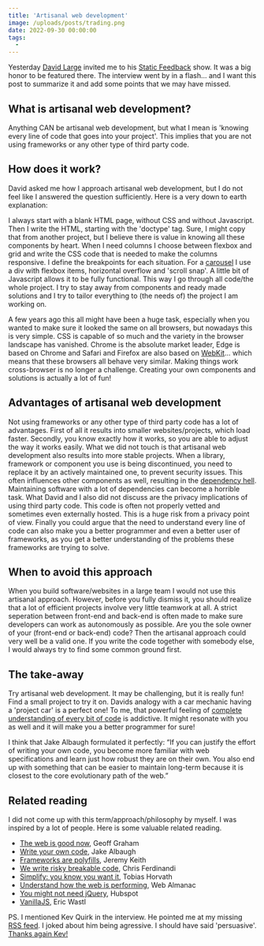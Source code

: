 ```yaml
---
title: 'Artisanal web development'
image: /uploads/posts/trading.png
date: 2022-09-30 00:00:00
tags:
  -
---
```


Yesterday [David Large](https://www.linkedin.com/in/david-large-4875b81b2/?originalSubdomain=nz) invited me to his [Static Feedback](https://www.youtube.com/watch?v=MuAe7aZu0Nw) show. It was a big honor to be featured there. The interview went by in a flash... and I want this post to summarize it and add some points that we may have missed.

## What is artisanal web development?

Anything CAN be artisanal web development, but what I mean is 'knowing every line of code that goes into your project'. This implies that you are not using frameworks or any other type of third party code. 

## How does it work?

David asked me how I approach artisanal web development, but I do not feel like I answered the question sufficiently. Here is a very down to earth explanation: 

I always start with a blank HTML page, without CSS and without Javascript. Then I write the HTML, starting with the 'doctype' tag. Sure, I might copy that from another project, but I believe there is value in knowing all these components by heart. When I need columns I choose between flexbox and grid and write the CSS code that is needed to make the columns responsive. I define the breakpoints for each situation. For a [carousel](https://codepen.io/joosts/pen/MWJBPgo) I use a div with flexbox items, horizontal overflow and 'scroll snap'. A little bit of Javascript allows it to be fully functional. This way I go through all code/the whole project. I try to stay away from components and ready made solutions and I try to tailor everything to (the needs of) the project I am working on.

A few years ago this all might have been a huge task, especially when you wanted to make sure it looked the same on all browsers, but nowadays this is very simple. CSS is capable of so much and the variety in the browser landscape has vanished. Chrome is the absolute market leader, Edge is based on Chrome and Safari and Firefox are also based on [WebKit](https://en.wikipedia.org/wiki/List_of_web_browsers#WebKit-based)... which means that these browsers all behave very similar. Making things work cross-browser is no longer a challenge. Creating your own components and solutions is actually a lot of fun!

## Advantages of artisanal web development

Not using frameworks or any other type of third party code has a lot of advantages. First of all it results into smaller websites/projects, which load faster. Secondly, you know exactly how it works, so you are able to adjust the way it works easily. What we did not touch is that artisanal web development also results into more stable projects. When a library, framework or component you use is being discontinued, you need to replace it by an actively maintained one, to prevent security issues. This often influences other components as well, resulting in the [dependency hell](https://en.wikipedia.org/wiki/Dependency_hell). Maintaining software with a lot of dependencies can become a horrible task. What David and I also did not discuss are the privacy implications of using third party code. This code is often not properly vetted and sometimes even externally hosted. This is a huge risk from a privacy point of view. Finally you could argue that the need to understand every line of code can also make you a better programmer and even a better user of frameworks, as you get a better understanding of the problems these frameworks are trying to solve.

## When to avoid this approach

When you build software/websites in a large team I would not use this artisanal approach. However, before you fully dismiss it, you should realize that a lot of efficient projects involve very little teamwork at all. A strict seperation between front-end and back-end is often made to make sure developers can work as autonomously as possible. Are you the sole owner of your (front-end or back-end) code? Then the artisanal approach could very well be a valid one. If you write the code together with somebody else, I would always try to find some common ground first.

## The take-away

Try artisanal web development. It may be challenging, but it is really fun! Find a small project to try it on. Davids analogy with a car mechanic having a 'project car' is a perfect one! To me, that powerful feeling of [complete understanding of every bit of code](https://www.usecue.com/blog/code-warriors/) is addictive. It might resonate with you as well and it will make you a better programmer for sure! 

I think that Jake Albaugh formulated it perfectly: “If you can justify the effort of writing your own code, you become more familiar with web specifications and learn just how robust they are on their own. You also end up with something that can be easier to maintain long-term because it is closest to the core evolutionary path of the web.”

## Related reading

I did not come up with this term/approach/philosophy by myself. I was inspired by a lot of people. Here is some valuable related reading.

- [The web is good now](https://css-tricks.com/the-web-is-good-now/), Geoff Graham
- [Write your own code](https://css-tricks.com/embrace-your-codes-transience/), Jake Albaugh
- [Frameworks are polyfills](https://adactio.com/journal/17309), Jeremy Keith
- [We write risky breakable code](https://gomakethings.com/web-tech-is-better.-developer-norms-are-worse./), Chris Ferdinandi
- [Simplify: you know you want it](https://tobyx.com/2015/jekyll-vs-world), Tobias Horvath
- [Understand how the web is performing](https://almanac.httparchive.org/en/), Web Almanac
- [You might not need jQuery](https://youmightnotneedjquery.com/), Hubspot
- [VanillaJS](http://vanilla-js.com/), Eric Wastl

PS. I mentioned Kev Quirk in the interview. He pointed me at my missing [RSS feed](https://kevquirk.com/why-having-a-full-post-rss-feed-is-a-good-idea/). I joked about him being agressive. I should have said 'persuasive'. [Thanks again Kev!](https://www.usecue.com/blog/thanks-to-kev-quirk/)
